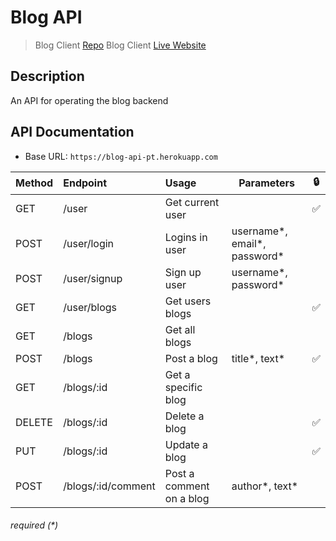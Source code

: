 # Blog API 
> Blog Client [Repo](https://github.com/paolotiu17/blog_client)
> Blog Client [Live Website](https://blog-pt.netlify.app)


## Description
An API for operating the blog backend 


## API Documentation
* Base URL: `https://blog-api-pt.herokuapp.com`

| Method        | Endpoint       | Usage |  Parameters| 🔒 |
| ------------- |:-------------| :-----|----| ---|
| GET      | /user | Get current user | | ✅ |
| POST      | /user/login      |   Logins in user | username*, email*, password* |
| POST | /user/signup      |    Sign up user | username*, password* |
| GET | /user/blogs |Get users blogs | | ✅|
| GET | /blogs | Get all blogs | |
| POST | /blogs | Post a blog | title*, text* | ✅|
| GET | /blogs/:id | Get a specific blog | |
| DELETE | /blogs/:id | Delete a blog| | ✅|
| PUT | /blogs/:id | Update a blog| | ✅|
| POST | /blogs/:id/comment | Post a comment on a blog| author*, text*|

###### required (*)



